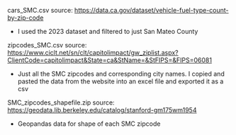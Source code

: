 cars_SMC.csv source: https://data.ca.gov/dataset/vehicle-fuel-type-count-by-zip-code
- I used the 2023 dataset and filtered to just San Mateo County

zipcodes_SMC.csv source: https://www.ciclt.net/sn/clt/capitolimpact/gw_ziplist.aspx?ClientCode=capitolimpact&State=ca&StName=&StFIPS=&FIPS=06081 
- Just all the SMC zipcodes and corresponding city names. I copied and pasted the data from the website into an excel file and exported it as a csv

SMC_zipcodes_shapefile.zip source: https://geodata.lib.berkeley.edu/catalog/stanford-gm175wm1954
- Geopandas data for shape of each SMC zipcode
